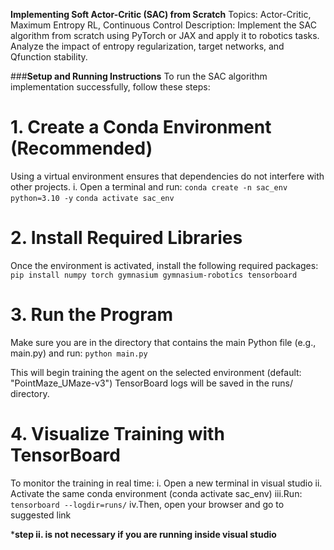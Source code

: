 **Implementing Soft Actor-Critic (SAC) from Scratch**
Topics: Actor-Critic, Maximum Entropy RL, Continuous Control
Description: Implement the SAC algorithm from scratch using PyTorch or JAX and apply
it to robotics tasks. Analyze the impact of entropy regularization, target networks, and Qfunction stability.


###**Setup and Running Instructions**
To run the SAC algorithm implementation successfully, follow these steps:
# 1. Create a Conda Environment (Recommended)
  Using a virtual environment ensures that dependencies do not interfere with other projects.
  i. Open a terminal and run:
   `conda create -n sac_env python=3.10 -y`
   `conda activate sac_env`

# 2.  Install Required Libraries
  Once the environment is activated, install the following required packages:
   `pip install numpy torch gymnasium gymnasium-robotics tensorboard`

# 3.  Run the Program
  Make sure you are in the directory that contains the main Python file (e.g., main.py) and run:
   `python main.py`

  This will begin training the agent on the selected environment (default: "PointMaze_UMaze-v3")
  TensorBoard logs will be saved in the runs/ directory.

# 4.  Visualize Training with TensorBoard
  To monitor the training in real time:
  i. Open a new terminal in visual studio
  ii. Activate the same conda environment (conda activate sac_env)
  iii.Run:
   `tensorboard --logdir=runs/`
  iv.Then, open your browser and go to suggested link

***step ii. is not necessary if you are running inside visual studio**




